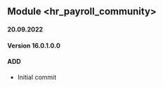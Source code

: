 ## Module <hr_payroll_community>

#### 20.09.2022
#### Version 16.0.1.0.0
#### ADD
- Initial commit

